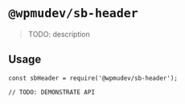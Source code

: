 # `@wpmudev/sb-header`

> TODO: description

## Usage

```
const sbHeader = require('@wpmudev/sb-header');

// TODO: DEMONSTRATE API
```
